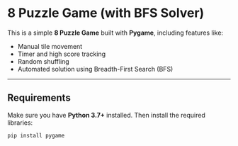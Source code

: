 # 8 Puzzle Game (with BFS Solver)

This is a simple **8 Puzzle Game** built with **Pygame**, including features like:
- Manual tile movement
- Timer and high score tracking
- Random shuffling
- Automated solution using Breadth-First Search (BFS)

---

## Requirements

Make sure you have **Python 3.7+** installed. Then install the required libraries:

```bash
pip install pygame
